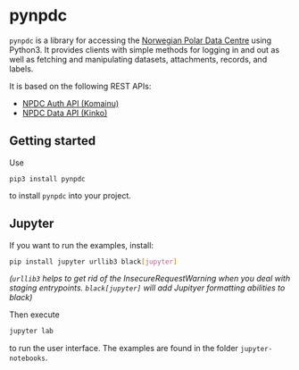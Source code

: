 # pynpdc

`pynpdc` is a library for accessing the
[Norwegian Polar Data Centre](https://data.npolar.no/) using Python3. It
provides clients with simple methods for logging in and out as well as fetching
and manipulating datasets, attachments, records, and labels.

It is based on the following REST APIs:

- [NPDC Auth API (Komainu)](https://docs.data.npolar.no/auth/)
- [NPDC Data API (Kinko)](https://docs.data.npolar.no/api/)

## Getting started

Use

```
pip3 install pynpdc
```

to install `pynpdc` into your project.

## Jupyter

If you want to run the examples, install:

```sh
pip install jupyter urllib3 black[jupyter]
```

_(`urllib3` helps to get rid of the InsecureRequestWarning when you deal with
staging entrypoints. `black[jupyter]` will add Jupityer formatting abilities to
black)_

Then execute

```sh
jupyter lab
```

to run the user interface. The examples are found in the folder
`jupyter-notebooks`.
